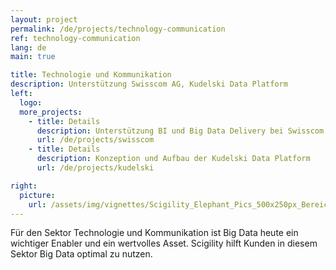 ```yaml
---
layout: project
permalink: /de/projects/technology-communication
ref: technology-communication
lang: de
main: true

title: Technologie und Kommunikation
description: Unterstützung Swisscom AG, Kudelski Data Platform
left:
  logo:
  more_projects:
    - title: Details
      description: Unterstützung BI und Big Data Delivery bei Swisscom
      url: /de/projects/swisscom
    - title: Details
      description: Konzeption und Aufbau der Kudelski Data Platform
      url: /de/projects/kudelski

right:
  picture:
    url: /assets/img/vignettes/Scigility_Elephant_Pics_500x250px_Bereich_1.jpg
---
```


Für den Sektor Technologie und Kommunikation ist Big Data heute ein wichtiger Enabler und ein wertvolles Asset. Scigility hilft Kunden in diesem Sektor Big Data optimal zu nutzen.
